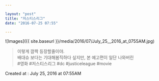 ```yaml
---

layout: "post"  
title: "저스티스리그"  
date: "2016-07-25 07:55"

---
```


![Images]({{ site.baseurl }}/media/2016/07/July_25__2016_at_0755AM.jpg)

> 이렇게 깜짝 등장할줄이야.  
> 배대슈 보다는 기대해봄직하다 싶지만, 본 예고편이 일단 나와버린  
> \#영화 \#저스티스리그 \#dc \#justiceleague \#movie

Created at : July 25, 2016 at 07:55AM
